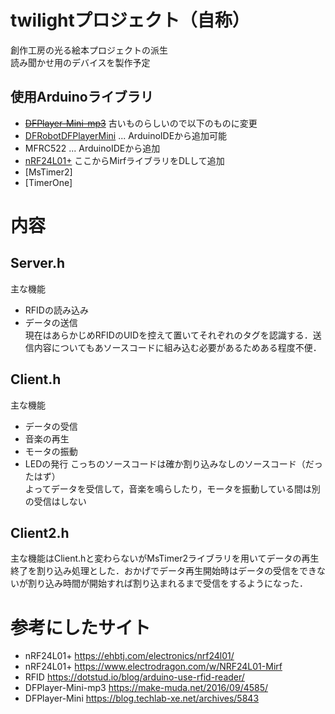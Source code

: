 # twilightプロジェクト（自称）
創作工房の光る絵本プロジェクトの派生  
読み聞かせ用のデバイスを製作予定

## 使用Arduinoライブラリ
- ~~[DFPlayer-Mini-mp3](https://github.com/DFRobot/DFPlayer-Mini-mp3)~~ 古いものらしいので以下のものに変更
- [DFRobotDFPlayerMini](https://github.com/DFRobot/DFRobotDFPlayerMini) ... ArduinoIDEから追加可能
- MFRC522 ... ArduinoIDEから追加
- [nRF24L01+](http://playground.arduino.cc/InterfacingWithHardware/Nrf24L01#.UyByz_l_vh4)
ここからMirfライブラリをDLして追加
- [MsTimer2]
- [TimerOne]

# 内容
## Server.h
主な機能
- RFIDの読み込み
- データの送信  
現在はあらかじめRFIDのUIDを控えて置いてそれぞれのタグを認識する．送信内容についてもあソースコードに組み込む必要があるためある程度不便．

## Client.h
主な機能
- データの受信
- 音楽の再生
- モータの振動
- LEDの発行
こっちのソースコードは確か割り込みなしのソースコード（だったはず）  
よってデータを受信して，音楽を鳴らしたり，モータを振動している間は別の受信はしない

## Client2.h
主な機能はClient.hと変わらないがMsTimer2ライブラリを用いてデータの再生終了を割り込み処理とした．おかげでデータ再生開始時はデータの受信をできないが割り込み時間が開始すれば割り込まれるまで受信をするようになった．

# 参考にしたサイト
- nRF24L01+ https://ehbtj.com/electronics/nrf24l01/
- nRF24L01+ https://www.electrodragon.com/w/NRF24L01-Mirf
- RFID https://dotstud.io/blog/arduino-use-rfid-reader/
- DFPlayer-Mini-mp3 https://make-muda.net/2016/09/4585/
- DFPlayer-Mini https://blog.techlab-xe.net/archives/5843
